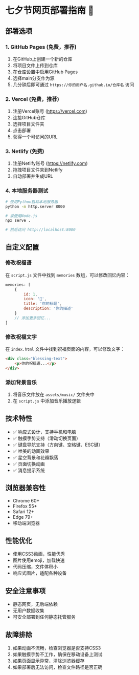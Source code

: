 # 七夕节网页部署指南 🌹

## 部署选项

### 1. GitHub Pages (免费，推荐)
1. 在GitHub上创建一个新的仓库
2. 将项目文件上传到仓库
3. 在仓库设置中启用GitHub Pages
4. 选择main分支作为源
5. 几分钟后即可通过 `https://你的用户名.github.io/仓库名` 访问

### 2. Vercel (免费，推荐)
1. 注册Vercel账号 (https://vercel.com)
2. 连接GitHub仓库
3. 选择项目文件夹
4. 点击部署
5. 获得一个可访问的URL

### 3. Netlify (免费)
1. 注册Netlify账号 (https://netlify.com)
2. 拖拽项目文件夹到Netlify
3. 自动部署并生成URL

### 4. 本地服务器测试
```bash
# 使用Python启动本地服务器
python -m http.server 8000

# 或使用Node.js
npx serve .

# 然后访问 http://localhost:8000
```

## 自定义配置

### 修改祝福语
在 `script.js` 文件中找到 `memories` 数组，可以修改回忆内容：
```javascript
memories: [
    {
        id: 1,
        icon: '💑',
        title: '你的标题',
        description: '你的描述'
    }
    // 添加更多回忆...
]
```

### 修改祝福文字
在 `index.html` 文件中找到祝福页面的内容，可以修改文字：
```html
<div class="blessing-text">
    <p>你的祝福语...</p>
</div>
```

### 添加背景音乐
1. 将音乐文件放在 `assets/music/` 文件夹中
2. 在 `script.js` 中添加音乐播放逻辑

## 技术特性
- ✅ 响应式设计，支持手机和电脑
- ✅ 触摸手势支持（滑动切换页面）
- ✅ 键盘导航支持（方向键、空格键、ESC键）
- ✅ 唯美的动画效果
- ✅ 星空背景和花瓣飘落
- ✅ 页面切换动画
- ✅ 消息提示系统

## 浏览器兼容性
- Chrome 60+
- Firefox 55+
- Safari 12+
- Edge 79+
- 移动端浏览器

## 性能优化
- 使用CSS3动画，性能优秀
- 图片使用emoji，加载快速
- 代码压缩，文件体积小
- 响应式图片，适配各种设备

## 安全注意事项
- 静态网页，无后端依赖
- 无用户数据收集
- 可安全部署到任何静态托管服务

## 故障排除
1. 如果动画不流畅，检查浏览器是否支持CSS3
2. 如果触摸手势不工作，确保在移动设备上测试
3. 如果页面显示异常，清除浏览器缓存
4. 如果部署后无法访问，检查文件路径是否正确
